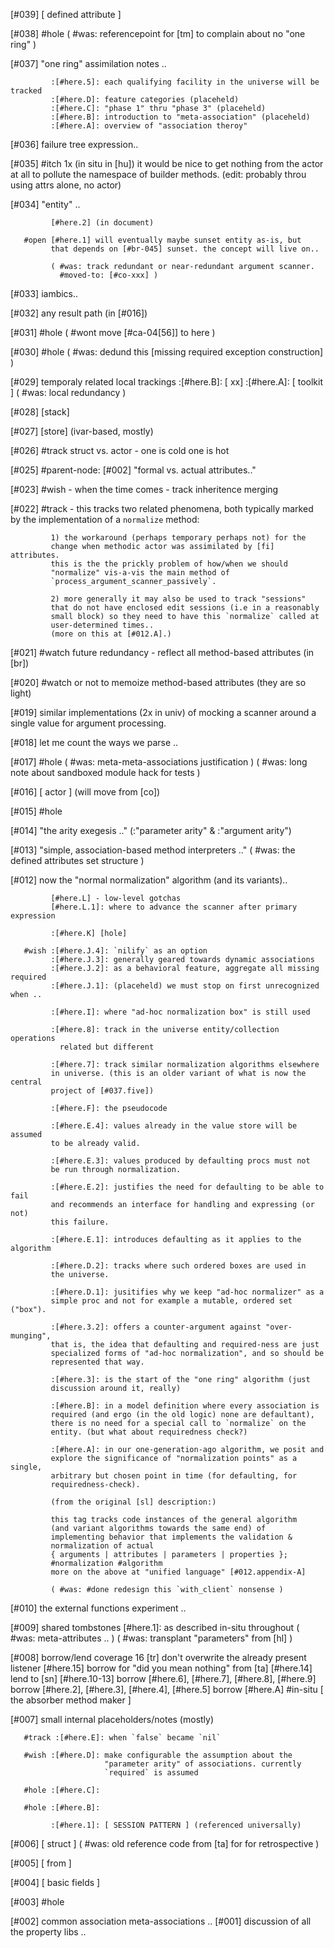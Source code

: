 [#039]       [ defined attribute ]

[#038] #hole
             ( #was: referencepoint for [tm] to complain about no "one ring" )

[#037]       "one ring" assimilation notes ..

             :[#here.5]: each qualifying facility in the universe will be tracked
             :[#here.D]: feature categories (placeheld)
             :[#here.C]: "phase 1" thru "phase 3" (placeheld)
             :[#here.B]: introduction to "meta-association" (placeheld)
             :[#here.A]: overview of "association theroy"

[#036]       failure tree expression..

[#035] #itch 1x (in situ in [hu]) it would be nice to get nothing from
             the actor at all to pollute the namespace of builder
             methods. (edit: probably throu using attrs alone, no actor)


[#034]       "entity" ..

             [#here.2] (in document)

       #open [#here.1] will eventually maybe sunset entity as-is, but
             that depends on [#br-045] sunset. the concept will live on..

             ( #was: track redundant or near-redundant argument scanner.
               #moved-to: [#co-xxx] )

[#033]       iambics..

[#032]       any result path (in [#016])

[#031] #hole
             ( #wont move [#ca-04[56]] to here )

[#030] #hole
             ( #was: dedund this [missing required exception construction] )

[#029]       temporaly related local trackings
             :[#here.B]:  [ xx]
             :[#here.A]:  [ toolkit ]
             ( #was: local redundancy )

[#028]       [stack]


[#027]       [store]  (ivar-based, mostly)

[#026] #track struct vs. actor - one is cold one is hot

[#025]       #parent-node: [#002] "formal vs. actual attributes.."

[#023]       #wish - when the time comes - track inheritence merging

[#022]       #track - this tracks two related phenomena, both typically
             marked by the implementation of a `normalize` method:

             1) the workaround (perhaps temporary perhaps not) for the
             change when methodic actor was assimilated by [fi] attributes.
             this is the the prickly problem of how/when we should
             "normalize" vis-a-vis the main method of
             `process_argument_scanner_passively`.

             2) more generally it may also be used to track "sessions"
             that do not have enclosed edit sessions (i.e in a reasonably
             small block) so they need to have this `normalize` called at
             user-determined times..
             (more on this at [#012.A].)

[#021] #watch future redundancy - reflect all method-based attributes (in [br])

[#020]       #watch or not to memoize method-based attributes (they are so light)

[#019]       similar implementations (2x in univ) of mocking a scanner
             around a single value for argument processing.

[#018]       let me count the ways we parse ..

[#017] #hole
             ( #was: meta-meta-associations justification )
             ( #was: long note about sandboxed module hack for tests )

[#016]       [ actor ]  (will move from [co])

[#015] #hole

[#014]       "the arity exegesis .." (:"parameter arity" & :"argument arity")

[#013]       "simple, association-based method interpreters .."
             ( #was: the defined attributes set structure )

[#012]       now the "normal normalization" algorithm (and its variants)..

             [#here.L] - low-level gotchas
             [#here.L.1]: where to advance the scanner after primary expression

             :[#here.K] [hole]

       #wish :[#here.J.4]: `nilify` as an option
             :[#here.J.3]: generally geared towards dynamic associations
             :[#here.J.2]: as a behavioral feature, aggregate all missing required
             :[#here.J.1]: (placeheld) we must stop on first unrecognized when ..

             :[#here.I]: where "ad-hoc normalization box" is still used

             :[#here.8]: track in the universe entity/collection operations
               related but different

             :[#here.7]: track similar normalization algorithms elsewhere
             in universe. (this is an older variant of what is now the central
             project of [#037.five])

             :[#here.F]: the pseudocode

             :[#here.E.4]: values already in the value store will be assumed
             to be already valid.

             :[#here.E.3]: values produced by defaulting procs must not
             be run through normalization.

             :[#here.E.2]: justifies the need for defaulting to be able to fail
             and recommends an interface for handling and expressing (or not)
             this failure.

             :[#here.E.1]: introduces defaulting as it applies to the algorithm

             :[#here.D.2]: tracks where such ordered boxes are used in
             the universe.

             :[#here.D.1]: jusitifies why we keep "ad-hoc normalizer" as a
             simple proc and not for example a mutable, ordered set ("box").

             :[#here.3.2]: offers a counter-argument against "over-munging",
             that is, the idea that defaulting and required-ness are just
             specialized forms of "ad-hoc normalization", and so should be
             represented that way.

             :[#here.3]: is the start of the "one ring" algorithm (just
             discussion around it, really)

             :[#here.B]: in a model definition where every association is
             required (and ergo (in the old logic) none are defaultant),
             there is no need for a special call to `normalize` on the
             entity. (but what about requiredness check?)

             :[#here.A]: in our one-generation-ago algorithm, we posit and
             explore the significance of "normalization points" as a single,
             arbitrary but chosen point in time (for defaulting, for
             requiredness-check).

             (from the original [sl] description:)

             this tag tracks code instances of the general algorithm
             (and variant algorithms towards the same end) of
             implementing behavior that implements the validation &
             normalization of actual
             { arguments | attributes | parameters | properties };
             #normalization #algorithm
             more on the above at "unified language" [#012.appendix-A]

             ( #was: #done redesign this `with_client` nonsense )

[#010]       the external functions experiment ..

[#009]       shared tombstones
             [#here.1]: as described in-situ throughout
             ( #was: meta-attributes .. )
             ( #was: transplant "parameters" from [hl] )

[#008]       borrow/lend coverage
             16 [tr] don't overwrite the already present listener
             [#here.15] borrow for "did you mean nothing" from [ta]
             [#here.14] lend to [sn]
             [#here.10-13] borrow
             [#here.6], [#here.7], [#here.8], [#here.9] borrow
             [#here.2], [#here.3], [#here.4], [#here.5] borrow
             [#here.A] #in-situ [ the absorber method maker ]

[#007]       small internal placeholders/notes (mostly)

       #track :[#here.E]: when `false` became `nil`

       #wish :[#here.D]: make configurable the assumption about the
                         "parameter arity" of associations. currently
                         `required` is assumed

       #hole :[#here.C]:

       #hole :[#here.B]:

             :[#here.1]: [ SESSION PATTERN ] (referenced universally)

[#006]       [ struct ]
             ( #was: old reference code from [ta] for for retrospective )

[#005]       [ from ]

[#004]       [ basic fields ]

[#003] #hole

[#002]       common association meta-associations ..
[#001]       discussion of all the property libs ..
